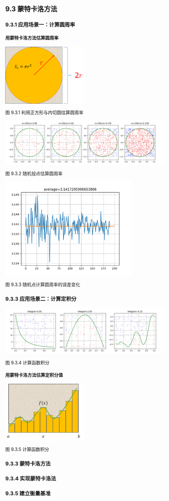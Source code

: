 
## 9.3 蒙特卡洛方法

### 9.3.1 应用场景一：计算圆周率

#### 用蒙特卡洛方法估算圆周率


<img src="./img/CircleSquare.png" width=250>

图 9.3.1 利用正方形与内切圆估算圆周率


<img src="./img/CirclePi-4.png">

图 9.3.2 随机投点估算圆周率


<img src="./img/CirclePi-error.png" width=400>

图 9.3.3 随机点计算圆周率的误差变化


### 9.3.3 应用场景二：计算定积分

<img src="./img/Integral.png">

图 9.3.4 计算函数积分

#### 用蒙特卡洛方法估算定积分值

<img src="./img/Integral-2.png" width=250>

图 9.3.5 计算函数积分


### 9.3.3 蒙特卡洛方法


### 9.3.4 实现蒙特卡洛法

### 9.3.5 建立衡量基准

